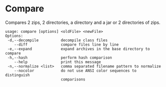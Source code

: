 # Compare

Compares 2 zips, 2 directories, a directory and a jar or 2 directories of zips.

```
usage: compare [options] <oldFile> <newFile>
Options:
 -d,--decompile          decompile class files
    --diff               compare files line by line
 -e,--expand             expand archives in the base directory to compare
 -h,--hash               perform hash comparison
    --help               print this message
 -n,--normalize <list>   comma separated filename pattern to normalize
    --nocolor            do not use ANSI color sequences to distinguish
                         comparisons
```
